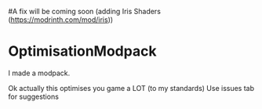 #A fix will be coming soon (adding Iris Shaders (https://modrinth.com/mod/iris))



# OptimisationModpack
I made a modpack.

Ok actually this optimises you game a LOT (to my standards)
Use issues tab for suggestions
